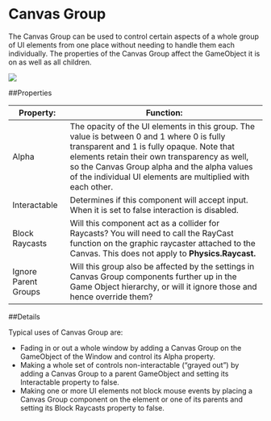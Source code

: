 # Canvas Group

The Canvas Group can be used to control certain aspects of a whole group of UI elements from one place without needing to handle them each individually. The properties of the Canvas Group affect the GameObject it is on as well as all children.

![](file:///C:/Program%20Files/Unity/Editor/Data/Documentation/en/uploads/Main/UI_CanvasGroupInspector.png)

##Properties

| Property:	 | Function: |
| -- | -- |
| Alpha	 | The opacity of the UI elements in this group. The value is between 0 and 1 where 0 is fully transparent and 1 is fully opaque. Note that elements retain their own transparency as well, so the Canvas Group alpha and the alpha values of the individual UI elements are multiplied with each other. |
| Interactable	 | Determines if this component will accept input. When it is set to false interaction is disabled. |
| Block Raycasts	 | Will this component act as a collider for Raycasts? You will need to call the RayCast function on the graphic raycaster attached to the Canvas. This does not apply to **Physics.Raycast.** |
| Ignore Parent Groups	 | Will this group also be affected by the settings in Canvas Group components further up in the Game Object hierarchy, or will it ignore those and hence override them? |
##Details

Typical uses of Canvas Group are:

* Fading in or out a whole window by adding a Canvas Group on the GameObject of the Window and control its Alpha property.
* Making a whole set of controls non-interactable (“grayed out”) by adding a Canvas Group to a parent GameObject and setting its Interactable property to false.
* Making one or more UI elements not block mouse events by placing a Canvas Group component on the element or one of its parents and setting its Block Raycasts property to false.